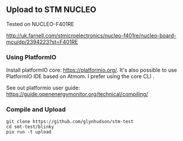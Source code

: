 ## Upload to STM NUCLEO

Tested on NUCLEO-F401RE 

http://uk.farnell.com/stmicroelectronics/nucleo-f401re/nucleo-board-mcu/dp/2394223?st=F401RE

### Using PlatformIO

Install platformIO core: https://platformio.org/. It's also possible to use PlatformIO IDE based on Atmom. I prefer using the core CLI .

See out platformio user guide: https://guide.openenergymonitor.org/technical/compiling/

### Compile and Upload

```
git clone https://github.com/glynhudson/stm-test
cd smt-test/blinky
pio run -t upload
```
